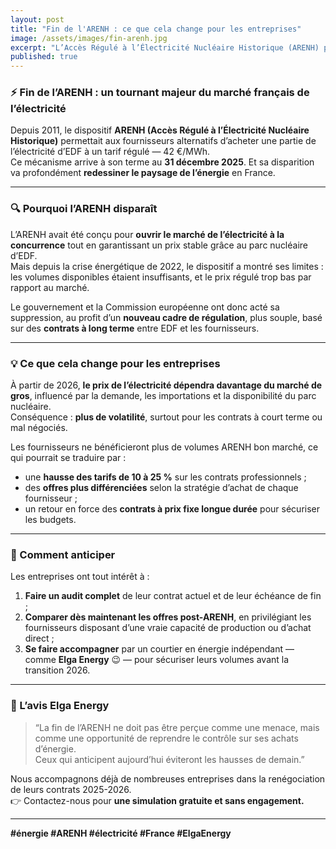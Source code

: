 ```yaml
---
layout: post
title: "Fin de l'ARENH : ce que cela change pour les entreprises"
image: /assets/images/fin-arenh.jpg
excerpt: "L’Accès Régulé à l’Électricité Nucléaire Historique (ARENH) prend fin en 2025. Quelles conséquences sur vos factures d’énergie et comment anticiper la hausse des prix ?"
published: true
---
```


### ⚡ Fin de l’ARENH : un tournant majeur du marché français de l’électricité

Depuis 2011, le dispositif **ARENH (Accès Régulé à l’Électricité Nucléaire Historique)** permettait aux fournisseurs alternatifs d’acheter une partie de l’électricité d’EDF à un tarif régulé — 42 €/MWh.  
Ce mécanisme arrive à son terme au **31 décembre 2025**. Et sa disparition va profondément **redessiner le paysage de l’énergie** en France.

---

### 🔍 Pourquoi l’ARENH disparaît

L’ARENH avait été conçu pour **ouvrir le marché de l’électricité à la concurrence** tout en garantissant un prix stable grâce au parc nucléaire d’EDF.  
Mais depuis la crise énergétique de 2022, le dispositif a montré ses limites : les volumes disponibles étaient insuffisants, et le prix régulé trop bas par rapport au marché.

Le gouvernement et la Commission européenne ont donc acté sa suppression, au profit d’un **nouveau cadre de régulation**, plus souple, basé sur des **contrats à long terme** entre EDF et les fournisseurs.

---

### 💡 Ce que cela change pour les entreprises

À partir de 2026, **le prix de l’électricité dépendra davantage du marché de gros**, influencé par la demande, les importations et la disponibilité du parc nucléaire.  
Conséquence : **plus de volatilité**, surtout pour les contrats à court terme ou mal négociés.

Les fournisseurs ne bénéficieront plus de volumes ARENH bon marché, ce qui pourrait se traduire par :
- une **hausse des tarifs de 10 à 25 %** sur les contrats professionnels ;
- des **offres plus différenciées** selon la stratégie d’achat de chaque fournisseur ;
- un retour en force des **contrats à prix fixe longue durée** pour sécuriser les budgets.

---

### 🧭 Comment anticiper

Les entreprises ont tout intérêt à :
1. **Faire un audit complet** de leur contrat actuel et de leur échéance de fin ;
2. **Comparer dès maintenant les offres post-ARENH**, en privilégiant les fournisseurs disposant d’une vraie capacité de production ou d’achat direct ;
3. **Se faire accompagner** par un courtier en énergie indépendant — comme **Elga Energy** 😉 — pour sécuriser leurs volumes avant la transition 2026.

---

### 🚀 L’avis Elga Energy

> “La fin de l’ARENH ne doit pas être perçue comme une menace, mais comme une opportunité de reprendre le contrôle sur ses achats d’énergie.  
>  Ceux qui anticipent aujourd’hui éviteront les hausses de demain.”

Nous accompagnons déjà de nombreuses entreprises dans la renégociation de leurs contrats 2025-2026.  
👉 Contactez-nous pour **une simulation gratuite et sans engagement.**

---

**#énergie #ARENH #électricité #France #ElgaEnergy**

